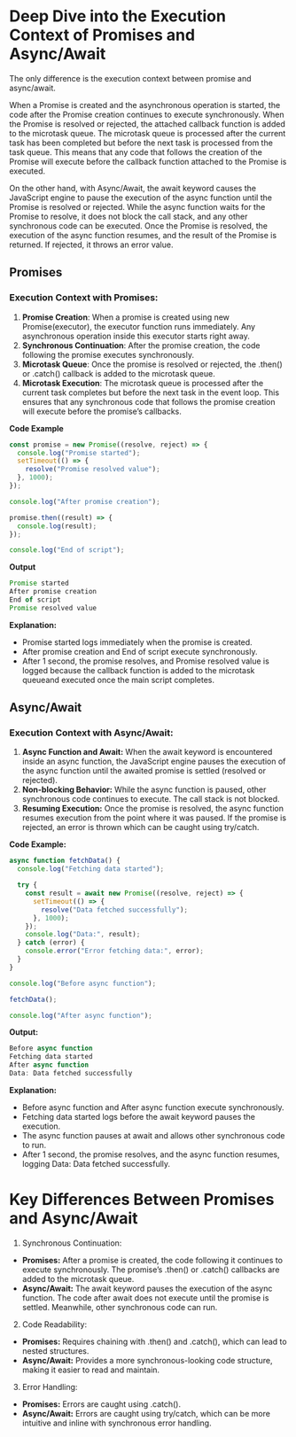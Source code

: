 # Deep Dive into the Execution Context of Promises and Async/Await

The only difference is the execution context between promise and async/await.

When a Promise is created and the asynchronous operation is started, the code
after the Promise creation continues to execute synchronously. When the Promise
is resolved or rejected, the attached callback function is added to the microtask
queue. The microtask queue is processed after the current task has been completed
but before the next task is processed from the task queue. This means that any
code that follows the creation of the Promise will execute before the callback
function attached to the Promise is executed.

On the other hand, with Async/Await, the await keyword causes the JavaScript
engine to pause the execution of the async function until the Promise is resolved
or rejected. While the async function waits for the Promise to resolve, it does
not block the call stack, and any other synchronous code can be executed. Once
the Promise is resolved, the execution of the async function resumes, and the
result of the Promise is returned. If rejected, it throws an error value.

## Promises

### Execution Context with Promises:

1. **Promise Creation**: When a promise is created using new
   Promise(executor), the executor function runs immediately. Any
   asynchronous operation inside this executor starts right away.
2. **Synchronous Continuation**: After the promise creation, the
   code following the promise executes synchronously.
3. **Microtask Queue**: Once the promise is resolved or rejected,
   the .then() or .catch() callback is added to the microtask queue.
4. **Microtask Execution**: The microtask queue is processed
   after the current task completes but before the next task in the
   event loop. This ensures that any synchronous code that follows
   the promise creation will execute before the promise’s callbacks.

**Code Example**

```js
const promise = new Promise((resolve, reject) => {
  console.log("Promise started");
  setTimeout(() => {
    resolve("Promise resolved value");
  }, 1000);
});

console.log("After promise creation");

promise.then((result) => {
  console.log(result);
});

console.log("End of script");
```

**Output**

```js
Promise started
After promise creation
End of script
Promise resolved value

```

**Explanation:**

- Promise started logs immediately when the promise is created.
- After promise creation and End of script execute synchronously.
- After 1 second, the promise resolves, and Promise resolved
  value is logged because the callback function is added to the microtask queueand executed once the main script completes.

## Async/Await

### Execution Context with Async/Await:

1. **Async Function and Await:** When the await keyword is encountered inside an
   async function, the JavaScript engine pauses the execution of the async function
   until the awaited promise is settled (resolved or rejected).
2. **Non-blocking Behavior:** While the async function is paused, other
   synchronous code continues to execute. The call stack is not blocked.
3. **Resuming Execution:** Once the promise is resolved, the async function
   resumes execution from the point where it was paused. If the promise is rejected,
   an error is thrown which can be caught using try/catch.

**Code Example:**

```js
async function fetchData() {
  console.log("Fetching data started");

  try {
    const result = await new Promise((resolve, reject) => {
      setTimeout(() => {
        resolve("Data fetched successfully");
      }, 1000);
    });
    console.log("Data:", result);
  } catch (error) {
    console.error("Error fetching data:", error);
  }
}

console.log("Before async function");

fetchData();

console.log("After async function");
```

**Output:**

```js
Before async function
Fetching data started
After async function
Data: Data fetched successfully

```

**Explanation:**

- Before async function and After async function execute synchronously.
- Fetching data started logs before the await keyword pauses the execution.
- The async function pauses at await and allows other synchronous code to run.
- After 1 second, the promise resolves, and the async function resumes, logging
  Data: Data fetched successfully.

# Key Differences Between Promises and Async/Await

1. Synchronous Continuation:

- **Promises:** After a promise is created, the code following it continues to
  execute synchronously. The promise’s .then() or .catch() callbacks are added to
  the microtask queue.
- **Async/Await:** The await keyword pauses the execution of the async function.
  The code after await does not execute until the promise is settled. Meanwhile,
  other synchronous code can run.

2. Code Readability:

- **Promises:** Requires chaining with .then() and .catch(), which can lead to
  nested structures.
- **Async/Await:** Provides a more synchronous-looking code structure, making it
  easier to read and maintain.

3. Error Handling:

- **Promises:** Errors are caught using .catch().
- **Async/Await:** Errors are caught using try/catch, which can be more intuitive and inline with synchronous error handling.

